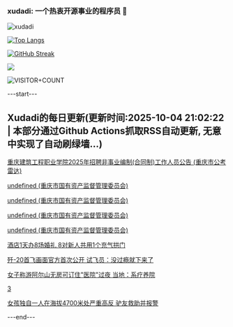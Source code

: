 ### xudadi: 一个热衷开源事业的程序员 👋

![xudadi](https://github-readme-stats-git-masterorgs-github-readme-stats-team.vercel.app/api?username=xudadi)

[![Top Langs](https://github-readme-stats.vercel.app/api/top-langs/?username=xudadi)](https://github.com/anuraghazra/github-readme-stats)

[![GitHub Streak](https://streak-stats.demolab.com?user=xudadi&locale=zh_Hans)](https://git.io/streak-stats)

![](https://raw.githubusercontent.com/xudadi/xudadi/main/assets/github-contribution-grid-snake.svg)

![VISITOR+COUNT](https://komarev.com/ghpvc/?username=xudadi&label=VISITOR+COUNT)


---start---

## Xudadi的每日更新(更新时间:2025-10-04 21:02:22 | 本部分通过Github Actions抓取RSS自动更新, 无意中实现了自动刷绿墙...)

[重庆建筑工程职业学院2025年招聘非事业编制(合同制)工作人员公告 (重庆市公考雷达)](https://www.gongkaoleida.com/article/2640492)

[undefined (重庆市国有资产监督管理委员会)](https://dadilab.github.io/feeds/all.xml)

[undefined (重庆市国有资产监督管理委员会)](https://dadilab.github.io/feeds/all.xml)

[undefined (重庆市国有资产监督管理委员会)](https://dadilab.github.io/feeds/all.xml)

[undefined (重庆市国有资产监督管理委员会)](https://dadilab.github.io/feeds/all.xml)

[酒店1天办8场婚礼 8对新人共用1个充气拱门](https://m.163.com/news/article/KB1GAHCJ053469LG.html)

[歼-20首飞画面官方首次公开 试飞员：没过瘾就下来了](https://m.163.com/news/article/KB1G6JMS0512B07B.html)

[女子称游阿尔山无房可订住"医院"过夜 当地：系疗养院](https://m.163.com/news/article/KB1EH81V053469LG.html)

[3](https://m.163.com/touch/news/sub/domestic)

[女孩独自一人在海拔4700米处严重高反 驴友救助并报警](https://m.163.com/news/article/KB19GA70051492T3.html)

---end---
